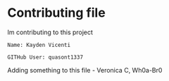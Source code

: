# Contributing file


Im contributing to this project
    
    Name: Kayden Vicenti
    
    GITHub User: quasont1337
    
    
Adding something to this file - Veronica C, Wh0a-Br0
    
    
